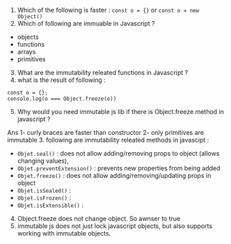 1. Which of the following is faster : `const o = {}` or `const o = new Object()`
2. Which of following are immuable in Javascript ?
  - objects
  - functions
  - arrays
  - primitives

3. What are the immutability releated functions in Javascript ?
4. what is the result of following : 
  ```javascipt
  const o = {};
  console.log(o === Object.freeze(o))
  ```
5. Why would you need immutable js lib if there is Object.freeze method in javascript ?





Ans 
1- curly braces are faster than constructor
2- only primitives are immutable
3. following are immutability releated methods in javascipt : 
  - `Objet.seal()`      : does not allow adding/removing props to object (allows changing values), 
  - `Objet.preventExtension()` : prevents new properties from being added
  - `Objet.freeze()`    : does not allow adding/removing/updating props in object
  - `Objet.isSealed()`  : 
  - `Objet.isFrozen()`  : 
  - `Objet.isExtensible()` : 
  
4. Object.freeze does not change object. So awnser to true
5. immutable js does not just lock javascript objects, but also supports working with immutable objects.

